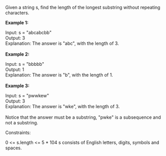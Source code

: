 Given a string s, find the length of the longest 
substring
 without repeating characters.

 

**Example 1:**

Input: s = "abcabcbb" <br/>
Output: 3 <br/>
Explanation: The answer is "abc", with the length of 3. <br/><br/>
**Example 2:**

Input: s = "bbbbb" <br/>
Output: 1 <br/>
Explanation: The answer is "b", with the length of 1. <br/><br/>
**Example 3:**

Input: s = "pwwkew"<br/>
Output: 3<br/>
Explanation: The answer is "wke", with the length of 3.<br/><br/>
Notice that the answer must be a substring, "pwke" is a subsequence and not a substring.
 

Constraints:

0 <= s.length <= 5 * 104
s consists of English letters, digits, symbols and spaces.